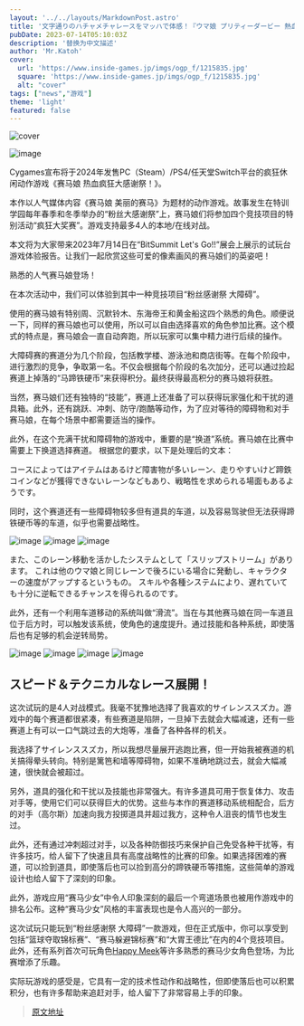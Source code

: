 ```yaml
---
layout: '../../layouts/MarkdownPost.astro'
title: '文字通りのハチャメチャレースをマッハで体感！『ウマ娘 プリティーダービー 熱血ハチャメチャ大感謝祭！』先行プレイレポート【BitSummit Let’s Go!!】'
pubDate: 2023-07-14T05:10:03Z
description: '替换为中文描述'
author: 'Mr.Katoh'
cover:
  url: 'https://www.inside-games.jp/imgs/ogp_f/1215835.jpg'
  square: 'https://www.inside-games.jp/imgs/ogp_f/1215835.jpg'
  alt: "cover"
tags: ["news","游戏"]
theme: 'light'
featured: false
---
```


![cover](https://www.inside-games.jp/imgs/ogp_f/1215835.jpg)

![image](https://www.inside-games.jp/imgs/zoom/1215816.jpg)

Cygames宣布将于2024年发售PC（Steam）/PS4/任天堂Switch平台的疯狂休闲动作游戏《赛马娘 热血疯狂大感谢祭！》。

本作以人气媒体内容《赛马娘 美丽的赛马》为题材的动作游戏。故事发生在特训学园每年春季和冬季举办的“粉丝大感谢祭”上，赛马娘们将参加四个竞技项目的特别活动“疯狂大奖赛”。游戏支持最多4人的本地/在线对战。

本文将为大家带来2023年7月14日在“BitSummit Let's Go!!”展会上展示的试玩台游戏体验报告。让我们一起欣赏这些可爱的像素画风的赛马娘们的英姿吧！

熟悉的人气赛马娘登场！

在本次活动中，我们可以体验到其中一种竞技项目“粉丝感谢祭 大障碍”。

使用的赛马娘有特别周、沉默铃木、东海帝王和黄金船这四个熟悉的角色。顺便说一下，同样的赛马娘也可以使用，所以可以自由选择喜欢的角色参加比赛。这个模式的特点是，赛马娘会一直自动奔跑，所以玩家可以集中精力进行后续的操作。

大障碍赛的赛道分为几个阶段，包括教学楼、游泳池和商店街等。在每个阶段中，进行激烈的竞争，争取第一名。不仅会根据每个阶段的名次加分，还可以通过捡起赛道上掉落的“马蹄铁硬币”来获得积分。最终获得最高积分的赛马娘将获胜。

当然，赛马娘们还有独特的“技能”，赛道上还准备了可以获得玩家强化和干扰的道具箱。此外，还有跳跃、冲刺、防守/跑酷等动作，为了应对等待的障碍物和对手赛马娘，在每个场景中都需要适当的操作。

此外，在这个充满干扰和障碍物的游戏中，重要的是“换道”系统。赛马娘在比赛中需要上下换道选择赛道。
根据您的要求，以下是处理后的文本：

コースによってはアイテムはあるけど障害物が多いレーン、走りやすいけど蹄鉄コインなどが獲得できないレーンなどもあり、戦略性を求められる場面もあるようです。

同时，这个赛道还有一些障碍物较多但有道具的车道，以及容易驾驶但无法获得蹄铁硬币等的车道，似乎也需要战略性。

![image](https://www.inside-games.jp/imgs/zoom/1215819.jpg)
![image](https://www.inside-games.jp/imgs/zoom/1215820.jpg)
![image](https://www.inside-games.jp/imgs/zoom/1215821.jpg)

また、このレーン移動を活かしたシステムとして「スリップストリーム」があります。 これは他のウマ娘と同じレーンで後ろにいる場合に発動し、キャラクターの速度がアップするというもの。 スキルや各種システムにより、遅れていても十分に逆転できるチャンスを得られるのです。

此外，还有一个利用车道移动的系统叫做“滑流”。当在与其他赛马娘在同一车道且位于后方时，可以触发该系统，使角色的速度提升。通过技能和各种系统，即使落后也有足够的机会逆转局势。

![image](https://www.inside-games.jp/imgs/zoom/1215822.jpg)
![image](https://www.inside-games.jp/imgs/zoom/1215823.jpg)
![image](https://www.inside-games.jp/imgs/zoom/1215824.jpg)
![image](https://www.inside-games.jp/imgs/zoom/1215825.jpg)

## スピード＆テクニカルなレース展開！

这次试玩的是4人对战模式。我毫不犹豫地选择了我喜欢的サイレンススズカ。游戏中的每个赛道都很紧凑，有些赛道是陷阱，一旦掉下去就会大幅减速，还有一些赛道上有可以一口气跳过去的大炮等，准备了各种各样的机关。

我选择了サイレンススズカ，所以我想尽量展开逃跑比赛，但一开始我被赛道的机关搞得晕头转向。特别是篱笆和墙等障碍物，如果不准确地跳过去，就会大幅减速，很快就会被超过。


另外，道具的强化和干扰以及技能也非常强大。有许多道具可用于恢复体力、攻击对手等，使用它们可以获得巨大的优势。这些与本作的赛道移动系统相配合，后方的对手（高尔斯）加速向我方投掷道具并超过我方，这种令人沮丧的情节也发生过。

此外，还有通过冲刺超过对手，以及各种防御技巧来保护自己免受各种干扰等，有许多技巧，给人留下了快速且具有高度战略性的比赛的印象。如果选择困难的赛道，可以捡到道具，即使落后也可以捡到高分的蹄铁硬币等措施，这些简单的游戏设计也给人留下了深刻的印象。

此外，游戏应用“赛马少女”中令人印象深刻的最后一个弯道场景也被用作游戏中的排名公布。这种“赛马少女”风格的丰富表现也是令人高兴的一部分。

这次试玩只能玩到“粉丝感谢祭 大障碍”一款游戏，但在正式版中，你可以享受到包括“篮球夺取锦标赛”、“赛马躲避锦标赛”和“大胃王德比”在内的4个竞技项目。此外，还有系列首次可玩角色<a target="_blank" rel="noopener noreferrer nofollow" href="https://www.gamespark.jp/article/2023/06/28/131597.html">Happy Meek</a>等许多熟悉的赛马少女角色登场，为比赛增添了乐趣。

实际玩游戏的感受是，它具有一定的技术性动作和战略性，但即使落后也可以积累积分，也有许多帮助来追赶对手，给人留下了非常容易上手的印象。

>[原文地址](https://www.inside-games.jp/article/2023/07/14/147194.html)  
